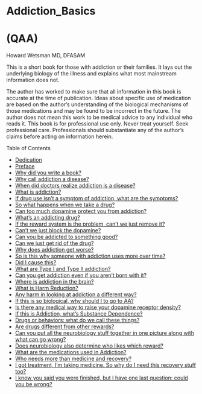 <p align="center"><h1>Addiction_Basics</h1>
<h1>(QAA)</h1>
Howard Wetsman MD, DFASAM</p>



This is a short book for those with addiction or their families. It lays out the underlying biology
of the illness and explains what most mainstream information does not.

The author has worked to make sure that all information in this book is accurate at the time of publication. Ideas about specific use of medication are based on the author’s understanding of the biological mechanisms of those medications and may be found to be incorrect in the future. The author does not mean this work to be medical advice to any individual who reads it. This book is for professional use only. Never treat yourself. Seek professional care. Professionals should substantiate any of the author’s claims before acting on information herein.

Table of Contents
- [Dedication](./Dedication.md)
- [Preface](./Preface.md)
- [Why did you write a book?](./Why_write_book.md)
- [Why call addiction a disease?](./Why_illness.md)
- [When did doctors realize addiction is a disease?](./When_doctors_realized.md)
- [What is addiction?](./What_is_addiction.md)
- [If drug use isn’t a symptom of addiction, what are the symptoms?](./If_drug_use_isnt.md)
- [So what happens when we take a drug?](./What_happens.md)
- [Can too much dopamine protect you from addiction?](./Can_too_much.md)
- [What’s an addicting drug?](./What_is_an_addicting.md)
- [If the reward system is the problem, can’t we just remove it?](./If_the_reward_system.md)
- [Can’t we just block the dopamine?](./Cant_we_just.md)
- [Can you be addicted to something good?](./Can_you_be_addicted.md)
- [Can we just get rid of the drug?](./Can_we_get_rid_of.md)
- [Why does addiction get worse?](./Why_does_addiction_get.md)
- [So is this why someone with addiction uses more over time?](./So_is_this_why.md)
- [Did I cause this?](./Did_I_cause.md)
- [What are Type I and Type II addiction?](./TypeI_and_typeII.md)
- [Can you get addiction even if you aren’t born with it?](./Can_you_get.md)
- [Where is addiction in the brain?](./Where_is_addiction.md)
- [What is Harm Reduction?](./What_is_harm.md)
- [Any harm in looking at addiction a different way?](./Any_harm_in.md)
- [If this is so biological, why should I to go to AA?](./If_this_is_so.md)
- [Is there any medical way to raise your dopamine receptor density?](./Is_there_any.md)
- [If this is Addiction, what’s Substance Dependence?](./If_this_is_addiction.md)
- [Drugs or behaviors: what do we call these things?](./Drugs_or_behaviors.md)
- [Are drugs different from other rewards?](./Are_drugs_dfferent.md)
- [Can you put all the neurobiology stuff together in one picture along with what can go wrong?](./Can_you_put.md)
- [Does neurobiology also determine who likes which reward?](./Does_neurobiology_also.md)
- [What are the medications used in Addiction?](./What_are_the_medications.md)
- [Who needs more than medicine and recovery?](./Who_needs_more.md)
- [I got treatment, I’m taking medicine. So why do I need this recovery stuff too?](./I_got_treatment.md)
- [I know you said you were finished, but I have one last question: could you be wrong?]()
